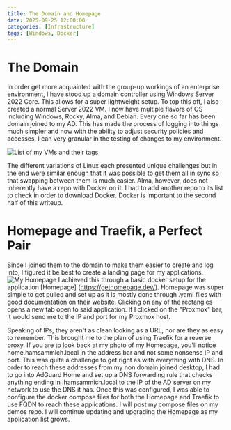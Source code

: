```yaml
---
title: The Domain and Homepage
date: 2025-09-25 12:00:00 
categories: [Infrastructure]
tags: [Windows, Docker]
---
```



# The Domain

In order get more acquainted with the group-up workings of an enterprise environment, I have stood up a domain controller using Windows Server 2022 Core. This allows for a super lightweight setup. To top this off, I also created a normal Server 2022 VM. I now have multiple flavors of OS including Windows, Rocky, Alma, and Debian. Every one so far has been domain joined to my AD. This has made the process of logging into things much simpler and now with the ability to adjust security policies and accesses, I can very granular in the testing of changes to my environment.

![List of my VMs and their tags](assets/DomainandHomepage/AllmyVMs.png)

The different variations of Linux each presented unique challenges but in the end were similar enough that it was possible to get them all in sync so that swapping between them is much easier. Alma, however, does not inherently have a repo with Docker on it. I had to add another repo to its list to check in order to download Docker. Docker is important to the second half of this writeup.

# Homepage and Traefik, a Perfect Pair

Since I joined them to the domain to make them easier to create and log into, I figured it be best to create a landing page for my applications. 
![My Homepage](D:\HomeLabStuff\hamsammich00.github.io\assets\img\DomainandHomepage\HomepagePic.png)
I achieved this through a basic docker setup for the application [Homepage] (https://gethomepage.dev/). Homepage was super simple to get pulled and set up as it is mostly done through .yaml files with good documentation on their website. Clicking on any of the rectangles opens a new tab open to said application. If I clicked on the "Proxmox" bar, it would send me to the IP and port for my Proxmox host. 

Speaking of IPs, they aren't as clean looking as a URL, nor are they as easy to remember. This brought me to the plan of using Traefik for a reverse proxy. If you are to look back at my photo of my Homepage, you'll notice home.hamsammich.local in the address bar and not some nonsense IP and port. This was quite a challenge to get right as with everything with DNS. In order to reach these addresses from my non domain joined desktop, I had to go into AdGuard Home and set up a DNS forwarding rule that checks anything ending in .hamsammich.local to the IP of the AD server on my network to use the DNS it has. Once this was configured, I was able to configure the docker compose files for both the Homepage and Traefik to use FQDN to reach these applications. I will post my compose files on my demos repo. I will continue updating and upgrading the Homepage as my application list grows. 


<script src="https://giscus.app/client.js"
        data-repo="hamsammich00/hamsammich00.github.io"
        data-repo-id="R_kgDOOllQ8w"
        data-category="General"
        data-category-id="DIC_kwDOOllQ884CrWhh"
        data-mapping="pathname"
        data-strict="0"
        data-reactions-enabled="1"
        data-emit-metadata="0"
        data-input-position="bottom"
        data-theme="preferred_color_scheme"
        data-lang="en"
        crossorigin="anonymous"
        async>
</script>
